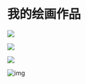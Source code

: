 # 我的绘画作品

![](https://s2.loli.net/2022/01/14/EtxCI4jHOuKiXmN.png)

![](https://s2.loli.net/2022/01/14/RXaZAtfyoQWV5lC.png)

![](https://s2.loli.net/2022/01/14/ZMDwmb7U9QuLvps.jpg)

![img](https://imglf4.lf127.net/img/ebc34d3f842d8c61/SWxLZ0lFdTV3aGxrTk0vUzl4bnc3WmJXait1RVl2TnZVZHNDaDJmWDRZOD0.png?imageView&thumbnail=1680x0&quality=96&stripmeta=0)

